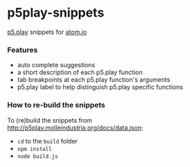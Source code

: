 # p5play-snippets

[p5.play](http://p5play.molleindustria.org/) snippets for [atom.io](http://atom.io)

<!--

TODO

- [ ] in README

      - ![screenshot.png](NEEDS TO BE AN ABSOLUTE URL screenshot.png)

      - ### How to use it

      - ### How to install this package
        Don't forget to restart atom after install.

- [ ] in build/build.js

      descriptionMoreURL
      from  http://p5play.molleindustria.org/docs/allSprites
      to    http://p5play.molleindustria.org/docs/classes/p5.play.html#prop-allSprites

-->

### Features

  + auto complete suggestions
  + a short description of each p5.play function
  + tab breakpoints at each p5.play function's arguments
  + p5.play label to help distinguish p5.play specific functions

  <!-- + 'More...' link to the p5 reference -->

  <!-- + right click p5.play functions within your sketch, and use the contextual menu to `Find in the p5js reference` -->

### How to re-build the snippets

<!-- Last compiled for p5.js@ 0.6.0 -->

To (re)build the snippets from http://p5play.molleindustria.org/docs/data.json:

 + `cd` to the `build` folder
 + `npm install`
 + `node build.js`
